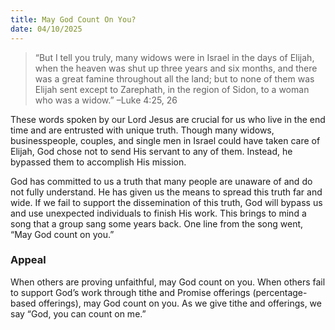 ```yaml
---
title: May God Count On You?
date: 04/10/2025
---
```


> <p></p>
> “But I tell you truly, many widows were in Israel in the days of Elijah, when the heaven was shut up three years and six months, and there was a great famine throughout all the land; but to none of them was Elijah sent except to Zarephath, in the region of Sidon, to a woman who was a widow.” –Luke 4:25, 26

These words spoken by our Lord Jesus are crucial for us who live in the end time and are entrusted with unique truth. Though many widows, businesspeople, couples, and single men in Israel could have taken care of Elijah, God chose not to send His servant to any of them. Instead, he bypassed them to accomplish His mission.

God has committed to us a truth that many people are unaware of and do not fully understand. He has given us the means to spread this truth far and wide. If we fail to support the dissemination of this truth, God will bypass us and use unexpected individuals to finish His work. This brings to mind a song that a group sang some years back. One line from the song went, “May God count on you.”

### Appeal

When others are proving unfaithful, may God count on you. When others fail to support God’s work through tithe and Promise offerings (percentage-based offerings), may God count on you. As we give tithe and offerings, we say “God, you can count on me.”